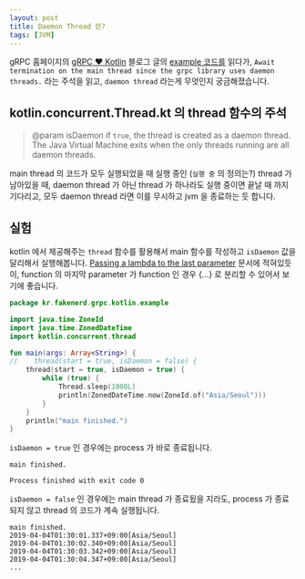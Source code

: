 ```yaml
---
layout: post
title: Daemon Thread 란?
tags: [JVM]
---
```


gRPC 홈페이지의 [gRPC ❤ Kotlin](https://grpc.io/blog/kotlin-gradle-projects) 블로그 글의 [example 코드를](https://github.com/grpc/grpc-java/blob/60a0b0c471d720b0546ee3a5b4fa4283635dfbcf/examples/src/main/java/io/grpc/examples/helloworld/HelloWorldServer.java#L58-L60) 읽다가, `Await termination on the main thread since the grpc library uses daemon threads.` 라는 주석을 읽고, `daemon thread` 라는게 무엇인지 궁금해졌습니다.

## kotlin.concurrent.Thread.kt 의 thread 함수의 주석

> @param isDaemon if `true`, the thread is created as a daemon thread. The Java Virtual Machine exits when the only threads running are all daemon threads.

main thread 의 코드가 모두 실행되었을 때 실행 중인 (`실행 중` 의 정의는?) thread 가 남아있을 때, daemon thread 가 아닌 thread 가 하나라도 실행 중이면 끝날 때 까지 기다리고, 모두 daemon thread 라면 이를 무시하고 jvm 을 종료하는 듯 합니다.

## 실험

kotlin 에서 제공해주는 `thread` 함수를 활용해서 main 함수를 작성하고 `isDaemon` 값을 달리해서 실행해봅니다. [Passing a lambda to the last parameter](https://kotlinlang.org/docs/reference/lambdas.html#passing-a-lambda-to-the-last-parameter) 문서에 적혀있듯이, function 의 마지막 parameter 가 function 인 경우 {...} 로 분리할 수 있어서 보기에 좋습니다.

```kotlin
package kr.fakenerd.grpc.kotlin.example

import java.time.ZoneId
import java.time.ZonedDateTime
import kotlin.concurrent.thread

fun main(args: Array<String>) {
//    thread(start = true, isDaemon = false) {
    thread(start = true, isDaemon = true) {
        while (true) {
            Thread.sleep(1000L)
            println(ZonedDateTime.now(ZoneId.of("Asia/Seoul")))
        }
    }
    println("main finished.")
}

```

`isDaemon = true` 인 경우에는 process 가 바로 종료됩니다.

```
main finished.

Process finished with exit code 0
```

`isDaemon = false` 인 경우에는 main thread 가 종료됬을 지라도, process 가 종료되지 않고 thread 의 코드가 계속 실행됩니다.

```
main finished.
2019-04-04T01:30:01.337+09:00[Asia/Seoul]
2019-04-04T01:30:02.340+09:00[Asia/Seoul]
2019-04-04T01:30:03.342+09:00[Asia/Seoul]
2019-04-04T01:30:04.347+09:00[Asia/Seoul]
...
```
